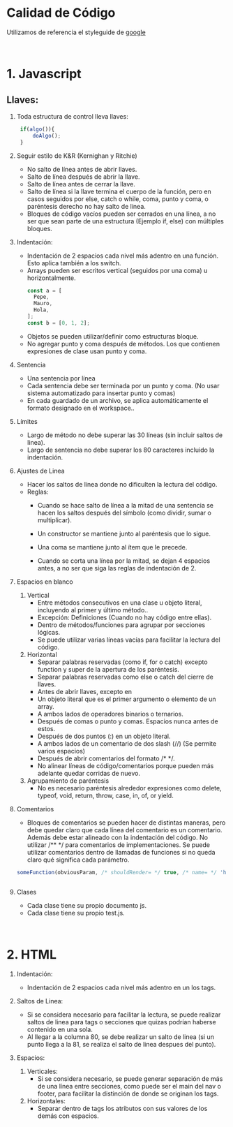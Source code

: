 # Calidad de Código

Utilizamos de referencia el styleguide de [google](https://google.github.io/styleguide/jsguide.html#formatting)

<br>

# 1. Javascript

## Llaves:
1. Toda estructura de control lleva llaves:
   ```javascript
    if(algo()){
	    doAlgo(); 
    }
2. Seguir estilo de K&R (Kernighan y Ritchie)

    - No salto de línea antes de abrir llaves.
    - Salto de línea después de abrir la llave.
    - Salto de línea antes de cerrar la llave.
    - Salto de línea si la llave termina el cuerpo de la función, pero en casos seguidos por else, catch o while, coma, punto y coma, o paréntesis derecho no hay salto de línea.
    - Bloques de código vacíos pueden ser cerrados en una línea, a no ser que sean parte de una estructura (Ejemplo if, else) con múltiples bloques.

3. Indentación:
    - Indentación de 2 espacios cada nivel más adentro en una función. Esto aplica también a los switch.
    - Arrays pueden ser escritos vertical (seguidos por una coma) u horizontalmente.
      ```javascript
      const a = [
        Pepe,
        Mauro,
        Hola,
      ];
      const b = [0, 1, 2];


    - Objetos se pueden utilizar/definir como estructuras bloque.
    - No agregar punto y coma después de métodos. Los que contienen expresiones de clase usan punto y coma.
4. Sentencia
    - Una sentencia por línea
    - Cada sentencia debe ser terminada por un punto y coma. (No usar sistema automatizado para insertar punto y comas)
    - En cada guardado de un archivo, se aplica automáticamente el formato designado en el workspace..

5. Límites
    - Largo de método no debe superar las 30 líneas (sin incluir saltos de linea).
    - Largo de sentencia no debe superar los 80 caracteres incluido la indentación.

6. Ajustes de Linea
    - Hacer los saltos de línea donde no dificulten la lectura del código.
    - Reglas:
        - Cuando se hace salto de línea a la mitad de una sentencia se hacen los saltos después del símbolo (como dividir, sumar o multiplicar).
        - Un constructor se mantiene junto al paréntesis que lo sigue.
        - Una coma se mantiene junto al ítem que le precede.

        - Cuando se corta una línea por la mitad, se dejan 4 espacios antes, a no ser que siga las reglas de indentación de 2.


7. Espacios en blanco
    1. Vertical
        - Entre métodos consecutivos en una clase u objeto literal, incluyendo al primer y último método..
        - Excepción: Definiciones (Cuando no hay código entre ellas).
        - Dentro de métodos/funciones para agrupar por secciones lógicas.
        - Se puede utilizar varias líneas vacías para facilitar la lectura del código.
    2. Horizontal 
        - Separar palabras reservadas (como if, for o catch) excepto function y super de la apertura de los paréntesis.
        - Separar palabras reservadas como else o catch del cierre de llaves.
        - Antes de abrir llaves, excepto en
        - Un objeto literal que es el primer argumento o elemento de un array.
        - A ambos lados de operadores binarios o ternarios.
        - Después de comas o punto y comas. Espacios nunca antes de estos.
        - Después de dos puntos (:) en un objeto literal.
        - A ambos lados de un comentario de dos slash (//) (Se permite varios espacios)
        - Después de abrir comentarios del formato /* */.
        - No alinear líneas de código/comentarios porque pueden más adelante quedar corridas de nuevo.
    3. Agrupamiento de paréntesis
        - No es necesario paréntesis alrededor expresiones como delete, typeof, void, return, throw, case, in, of, or yield.
8. Comentarios
    - Bloques de comentarios se pueden hacer de distintas maneras, pero debe quedar claro que cada línea del comentario es un comentario. Además debe estar alineado con la indentación del código. No utilizar /** */ para comentarios de implementaciones.
    Se puede utilizar comentarios dentro de llamadas de funciones si no queda claro qué significa cada parámetro. 
    ```Javascript
    someFunction(obviousParam, /* shouldRender= */ true, /* name= */ 'hello');



9. Clases
    - Cada clase tiene su propio documento js.
    - Cada clase tiene su propio test.js.


<br>

# 2. HTML

1. Indentación:
    - Indentación de 2 espacios cada nivel más adentro en un los tags.

2. Saltos de Linea:
    - Si se considera necesario para facilitar la lectura, se puede realizar saltos de linea para tags o secciones que quizas podrían haberse contenido en una sola.
    - Al llegar a la columna 80, se debe realizar un salto de linea (si un punto llega a la 81, se realiza el salto de linea despues del punto). 
3. Espacios:
    1. Verticales:
        - Si se considera necesario, se puede generar separación de más de una línea entre secciones, como puede ser el main del nav o footer, para facilitar la distinción de donde se originan los tags.
    2. Horizontales:
        - Separar dentro de tags los atributos con sus valores de los demás con espacios.
